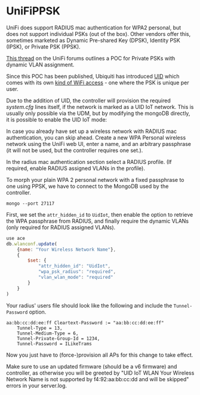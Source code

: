 # UniFiPPSK

UniFi does support RADIUS mac authentication for WPA2 personal,
but does not support individual PSKs (out of the box).
Other vendors offer this,
sometimes marketed as Dynamic Pre-shared Key (DPSK), Identity PSK (IPSK), or Private PSK (PPSK).

[This thread](https://community.ui.com/questions/Proof-of-Concept-Private-PSK-Personal-PSK-PPSK-with-dynamic-VLAN-via-RADIUS-MAC-auth/68f3097a-dcc1-4c31-bb51-ede39e706e30)
on the UniFi forums outlines a POC for Private PSKs with dynamic VLAN assignment.

Since this POC has been published, Ubiquiti has introduced [UID](https://ui.com/uid) which comes with its
own [kind of WiFi access](https://help.ui.com/hc/en-us/articles/4405534998295-UID-Manage-UID-WiFi) - one where the PSK
is unique per user.

Due to the addition of UID,
the controller will provision the required *system.cfg* lines itself,
if the network is marked as a UID IoT network.
This is usually only possible via the UDM, but by modifying the mongoDB directly,
it is possible to enable the UID IoT mode:

In case you already have set up a wireless network with RADIUS mac authentication,
you can skip ahead.
Create a new WPA Personal wireless network using the UniFi web UI, enter a name,
and an arbitrary passphrase (it will not be used, but the controller requires one set.).

In the radius mac authentication section select a RADIUS profile.
(If required, enable RADIUS assigned VLANs in the profile).

To morph your plain WPA 2 personal network with a fixed passphrase to one using PPSK,
we have to connect to the MongoDB used by the controller.

`mongo --port 27117`

First, we set the `attr_hidden_id` to `UidIot`,
then enable the option to retrieve the WPA passphrase from RADIUS,
and finally require the dynamic VLANs (only required for RADIUS assigned VLANs).

```js
use ace
db.wlanconf.update(
    {name: "Your Wireless Network Name"},
    {
        $set: {
            "attr_hidden_id": "UidIot",
            "wpa_psk_radius": "required",
            "vlan_wlan_mode": "required"
        }
    }
)
```

Your radius' users file should look like the following and include the `Tunnel-Password` option.

```
aa:bb:cc:dd:ee:ff Cleartext-Password := "aa:bb:cc:dd:ee:ff"
    Tunnel-Type = 13,
    Tunnel-Medium-Type = 6,
    Tunnel-Private-Group-Id = 1234,
    Tunnel-Password = ILikeTrams
```

Now you just have to (force-)provision all APs for this change to take effect.

Make sure to use an updated firmware (should be a v6 firmware) and controller,
as otherwise you will be greeted by "UID IoT WLAN Your Wireless Network Name is not supported by f4:92:aa:bb:cc:dd and
will be skipped" errors in your server.log.

